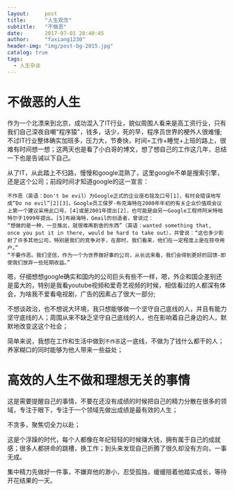 ```yaml
---
layout:     post
title:      "人生观念"
subtitle:   "不做恶"
date:       2017-07-01 20:40:45
author:     "faxiang1230"
header-img: "img/post-bg-2015.jpg"
catalog: true
tags:
  - 人生杂谈
---
```

# 不做恶的人生
作为一个北漂来到北京，成功混入了IT行业，貌似周围人看来是高工资行业，只有我们自己深夜自嘲"程序猿"，钱多，话少，死的早，程序员世界的梗外人很难懂;
不过IT行业整体确实加班多，压力大，节奏快，时间=工作+睡觉+上班的路上，很难有时间想一想；这两天也是看了小白哥的博文，想了想自己的工作这几年，总结一下也是告诫以下自己。

从了IT，从此踏上不归路，慢慢和google混熟了，这里google不单是搜索引擎，还是这个公司；前段时间才知道google的这一宣言：
```
不作恶（英语：Don't be evil）为Google正式的企业座右铭及口号[1]，有时会错误地写成“Do no evil”[2][3]。Google员工保罗·布克海特在2000年年初的有关企业价值观会议上第一个建议采用此口号，[4]或是2001年提出[2]，也可能是由另一Google工程师阿米特帕特尔于1999年提出。[5]布赫海特，Gmail的创造者，曾说过：
“想做的是一种，一旦推出，就很难再割舍的东西”（英语：wanted something that, once you put it in there, would be hard to take out），并曾说：“这也多少影射了许多其他公司，特别是我们的竞争对手，在那时，我们看来，他们在一定程度上是在掠夺用户。”
“不要作恶。我们坚信，作为一个为世界做好事的公司，从长远来看，我们会得到更好的回馈-即使我们放弃一些短期收益。”
```
嗯，仔细想想google确实和国内的公司巨头有些不一样，嗯，外企和国企差别还是蛮大的，特别是我看youtube视频和爱奇艺视频的时候，相信看过的人都深有体会，为啥我不爱看电视剧，广告的因素占了很大一部分;

不想谈政治，也不想说大环境，我只想能够做一个坚守自己底线的人，并且有能力坚守底线的人；周围从来不缺乏坚守自己底线的人，也在影响着自己身边的人，默默地改变这这个社会；

简单来说，我想在工作和生活中做到`不作恶`这一底线，不做为了钱什么都干的人；养家糊口的同时能够为他人带来一些益处；
# 高效的人生不做和理想无关的事情
这是需要提醒自己的事情，不要在还没有成绩的时候把自己的精力分散在很多的领域，专注于眼下，专注于一个领域先做出成绩是最有效的人生；

不贪多，聚焦切全力以赴；

这是个浮躁的时代，每个人都像在年纪轻轻的时候赚大钱，拥有属于自己的成就感；很多人都拼命的跳槽，换工作；到头来发现自己折腾了很久却没有方向，一事无成。

集中精力先做好一件事，不嫌弃他的渺小，忍受孤独，缓缓陪着他踏实成长，等待开花结果的一天。
